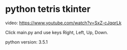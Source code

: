 ﻿# python tetris tkinter

video: https://www.youtube.com/watch?v=SxZ-cJqqrLk

Click main.py and use keys Right, Left, Up, Down.

python version: 3.5.1